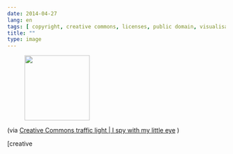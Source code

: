 ```yaml
---
date: 2014-04-27
lang: en
tags: [ copyright, creative commons, licenses, public domain, visualisation ]
title: ""
type: image
---
```


<figure>
<a
href="https://hugo.ferreira.cc/via-creative-commons-traffic-light-i-spy-with/attachment/128/"
rel="attachment"><img
src="https://hugo.ferreira.cc/wp-content/uploads/2014/04/tumblr_n4pqgfegRG1qz82meo1_1280-150x150.png"
width="150" height="150" /></a></figure>

(via [Creative Commons traffic light  |  I spy with my little
eye](http://ikusimakusi.net/en/2012/creative-commons-traffic-light/) )

[creative
